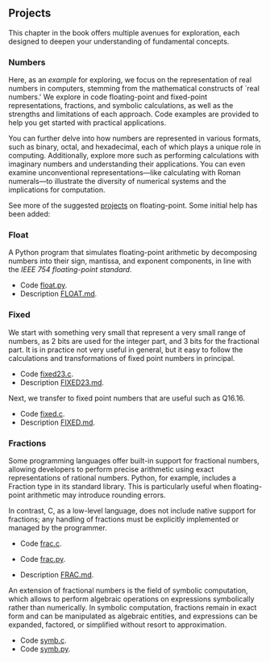 ## Projects

This chapter in the book offers multiple avenues for exploration, each designed to
deepen your understanding of fundamental concepts.


### Numbers

Here, as an *example* for exploring, we focus on the representation of
real numbers in computers, stemming from the mathematical constructs of
`real numbers.' We explore in code floating-point and fixed-point
representations, fractions, and symbolic calculations, as well as the strengths
and limitations of each approach. Code examples are provided to help you get
started with practical applications.

You can further delve into how numbers are represented in various formats, such as
binary, octal, and hexadecimal, each of which plays a unique role in computing.
Additionally, explore more such as performing calculations with imaginary numbers
and understanding their applications. You can even examine unconventional
representations—like calculating with Roman numerals—to illustrate the diversity
of numerical systems and the implications for computation.

See more of the suggested [projects](./FLOATING.md) on floating-point.
Some initial help has been added:


### Float

A Python program that simulates floating-point arithmetic by decomposing numbers
into their sign, mantissa, and exponent components, in line with the
*IEEE 754 floating-point standard*.

* Code [float.py](./numbers/float.py).
* Description [FLOAT.md](./numbers/FLOAT.md).


### Fixed

We start with something very small that represent a very small range of numbers,
as 2 bits are used for the integer part, and 3 bits for the fractional part.
It is in practice not very useful in general, but it easy to follow the calculations
and transformations of fixed point numbers in principal.

* Code [fixed23.c](./numbers/fixed32.c).
* Description [FIXED23.md](./numbers/FIXED23.md).

Next, we transfer to fixed point numbers that are useful such as Q16.16.

* Code [fixed.c](./numbers/fixed.c).
* Description [FIXED.md](./numbers/FIXED.md).


### Fractions

Some programming languages offer built-in support for fractional numbers,
allowing developers to perform precise arithmetic using exact representations of
rational numbers. Python, for example, includes a Fraction type in its standard
library. This is particularly useful when floating-point arithmetic may introduce
rounding errors.

In contrast, C, as a low-level language, does not include native support for
fractions; any handling of fractions must be explicitly implemented or managed
by the programmer.

* Code [frac.c](./numbers/frac.c).
* Code [frac.py](./numbers/frac.py).

* Description [FRAC.md](./numbers/FRAC.md).

An extension of fractional numbers is the field of symbolic computation, which
allows to perform algebraic operations on expressions symbolically rather than
numerically. In symbolic computation, fractions remain in exact form and can be
manipulated as algebraic entities, and expressions can be expanded, factored,
or simplified without resort to approximation.

* Code [symb.c](./numbers/symb.c).
* Code [symb.py](./numbers/symb.py).

